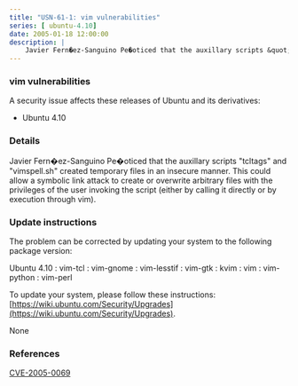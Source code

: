 ```yaml
---
title: "USN-61-1: vim vulnerabilities"
series: [ ubuntu-4.10]
date: 2005-01-18 12:00:00
description: |
    Javier Fern�ez-Sanguino Pe�oticed that the auxillary scripts &quot;tcltags&quot; and &quot;vimspell.sh&quot; created temporary files in an insecure manner. This could allow a symbolic link attack to create or overwrite arbitrary files with the privileges of the user invoking the script (either by calling it directly or by execution through vim).
--- 
```

 
 


### vim vulnerabilities

A security issue affects these releases of Ubuntu and its derivatives:

* Ubuntu 4.10

### Details

Javier Fern�ez-Sanguino Pe�oticed that the auxillary scripts &quot;tcltags&quot; and &quot;vimspell.sh&quot; created temporary files in an insecure manner. This could allow a symbolic link attack to create or overwrite arbitrary files with the privileges of the user invoking the script (either by calling it directly or by execution through vim).

### Update instructions

The problem can be corrected by updating your system to the following package version:

Ubuntu 4.10
 : vim-tcl 
 : vim-gnome 
 : vim-lesstif 
 : vim-gtk 
 : kvim 
 : vim 
 : vim-python 
 : vim-perl 

To update your system, please follow these instructions: [https://wiki.ubuntu.com/Security/Upgrades](https://wiki.ubuntu.com/Security/Upgrades).

None

### References

 
 [CVE-2005-0069](http://people.ubuntu.com/~ubuntu-security/cve/CVE-2005-0069)
 

